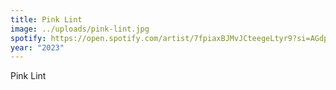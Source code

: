 ```yaml
---
title: Pink Lint
image: ../uploads/pink-lint.jpg
spotify: https://open.spotify.com/artist/7fpiaxBJMvJCteegeLtyr9?si=AGdpGOZZRW28AaeFzlboRA
year: "2023"
---
```

Pink Lint